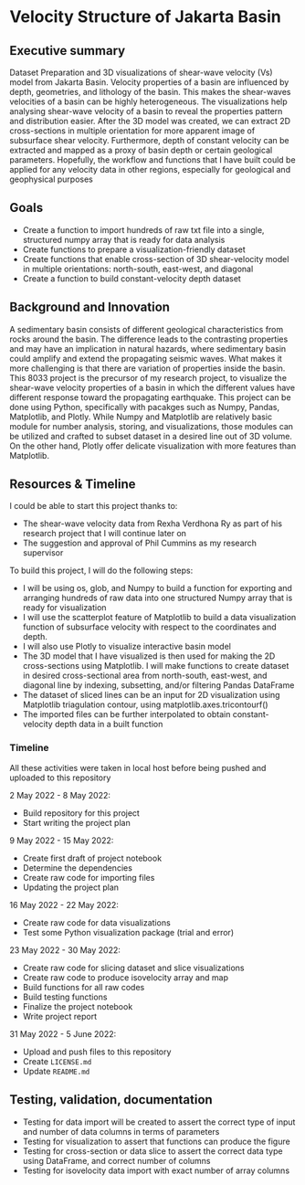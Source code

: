 

# Velocity Structure of Jakarta Basin

## Executive summary

Dataset Preparation and 3D visualizations of shear-wave velocity (Vs) model from Jakarta Basin. Velocity properties of a basin are influenced by depth, geometries, and lithology of the basin. This makes the shear-waves velocities of a basin can be highly heterogeneous. The visualizations help analysing shear-wave velocity of a basin to reveal the properties pattern and distribution easier. After the 3D model was created, we can extract 2D cross-sections in multiple orientation for more apparent image of subsurface shear velocity. Furthermore, depth of constant velocity can be extracted and mapped as a proxy of basin depth or certain geological parameters. Hopefully, the workflow and functions that I have built could be applied for any velocity data in other regions, especially for geological and geophysical purposes

## Goals

- Create a function to import hundreds of raw txt file into a single, structured numpy array that is ready for data analysis
- Create functions to prepare a visualization-friendly dataset
- Create functions that enable cross-section of 3D shear-velocity model in multiple orientations: north-south, east-west, and diagonal
- Create a function to build constant-velocity depth dataset

## Background and Innovation  

A sedimentary basin consists of different geological characteristics from rocks around the basin. The difference leads to the contrasting properties and may have an implication in natural hazards, where sedimentary basin could amplify and extend the propagating seismic waves. What makes it more challenging is that there are variation of properties inside the basin. This 8033 project is the precursor of my research project, to visualize the shear-wave velocity properties of a basin in which the different values have different response toward the propagating earthquake. This project can be done using Python, specifically with pacakges such as Numpy, Pandas, Matplotlib, and Plotly. While Numpy and Matplotlib are relatively basic module for number analysis, storing, and visualizations, those modules can be utilized and crafted to subset dataset in a desired line out of 3D volume. On the other hand, Plotly offer delicate visualization with more features than Matplotlib.

## Resources & Timeline

I could be able to start this project thanks to:
- The shear-wave velocity data from Rexha Verdhona Ry as part of his research project that I will continue later on
- The suggestion and approval of Phil Cummins as my research supervisor

To build this project, I will do the following steps:
  - I will be using os, glob, and Numpy to build a function for exporting and arranging hundreds of raw data into one structured Numpy array that is ready for visualization
  - I will use the scatterplot feature of Matplotlib to build a data visualization function of subsurface velocity with respect to the coordinates and depth.
  - I will also use Plotly to visualize interactive basin model
  - The 3D model that I have visualized is then used for making the 2D cross-sections using Matplotlib. I will make functions to create dataset in desired cross-sectional area from north-south, east-west, and diagonal line by indexing, subsetting, and/or filtering Pandas DataFrame
  - The dataset of sliced lines can be an input for 2D visualization using Matplotlib triagulation contour, using matplotlib.axes.tricontourf()
  - The imported files can be further interpolated to obtain constant-velocity depth data in a built function

### Timeline
All these activities were taken in local host before being pushed and uploaded to this repository

2 May 2022 - 8 May 2022:
- Build repository for this project
- Start writing the project plan

9 May 2022 - 15 May 2022:
- Create first draft of project notebook
- Determine the dependencies
- Create raw code for importing files
- Updating the project plan

16 May 2022 - 22 May 2022:
- Create raw code for data visualizations
- Test some Python visualization package (trial and error)

23 May 2022 - 30 May 2022:
- Create raw code for slicing dataset and slice visualizations
- Create raw code to produce isovelocity array and map
- Build functions for all raw codes
- Build testing functions
- Finalize the project notebook
- Write project report

31 May 2022 - 5 June 2022:
- Upload and push files to this repository
- Create `LICENSE.md`
- Update `README.md`

## Testing, validation, documentation
- Testing for data import will be created to assert the correct type of input and number of data columns in terms of parameters
- Testing for visualization to assert that functions can produce the figure
- Testing for cross-section or data slice to assert the correct data type using DataFrame, and correct number of columns
- Testing for isovelocity data import with exact number of array columns

